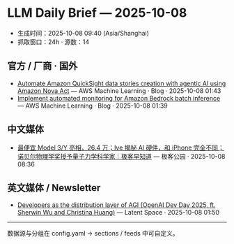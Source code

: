 # LLM Daily Brief — 2025-10-08

- 生成时间：2025-10-08 09:40 (Asia/Shanghai)
- 抓取窗口：24h · 源数：14


## 官方 / 厂商 · 国外

- [Automate Amazon QuickSight data stories creation with agentic AI using Amazon Nova Act](https://aws.amazon.com/blogs/machine-learning/automate-amazon-quicksight-data-stories-creation-with-agentic-ai-using-amazon-nova-act/) — AWS Machine Learning · Blog · 2025-10-08 01:43
- [Implement automated monitoring for Amazon Bedrock batch inference](https://aws.amazon.com/blogs/machine-learning/implement-automated-monitoring-for-amazon-bedrock-batch-inference/) — AWS Machine Learning · Blog · 2025-10-08 01:39


## 中文媒体

- [最便宜 Model 3/Y 亮相，26.4 万；Ive 揭秘 AI 硬件，和 iPhone 完全不同；诺贝尔物理学奖授予量子力学科学家｜极客早知道](http://www.geekpark.net/news/354777) — 极客公园 · 2025-10-08 08:36


## 英文媒体 / Newsletter

- [Developers as the distribution layer of AGI (OpenAI Dev Day 2025, ft. Sherwin Wu and Christina Huang)](https://www.latent.space/p/devday-2025) — Latent Space · 2025-10-08 01:50

---
数据源与分组在 config.yaml → sections / feeds 中可自定义。